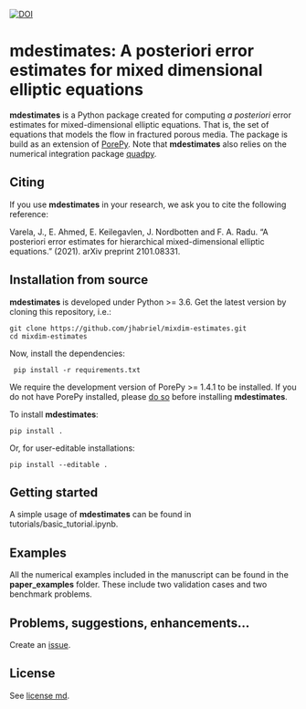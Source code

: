 [![DOI](https://zenodo.org/badge/253091118.svg)](https://zenodo.org/badge/latestdoi/253091118)


# mdestimates: A posteriori error estimates for mixed dimensional elliptic equations

**mdestimates** is a Python package created for computing *a posteriori* error estimates for mixed-dimensional elliptic equations. That is, the set of equations that models the flow in fractured porous media. The package is build as an extension of [PorePy](https://github.com/pmgbergen/porepy). Note that **mdestimates** also relies on the numerical integration package [quadpy](https://github.com/nschloe/quadpy).

## Citing

If you use **mdestimates** in your research, we ask you to cite the following reference:

Varela, J., E. Ahmed, E. Keilegavlen, J. Nordbotten and F. A. Radu. “A posteriori error estimates for hierarchical mixed-dimensional elliptic equations.” (2021). arXiv preprint 2101.08331. 

## Installation from source

**mdestimates** is developed under Python >= 3.6. Get the latest version by cloning this repository, i.e.:

    git clone https://github.com/jhabriel/mixdim-estimates.git
    cd mixdim-estimates
  
Now, install the dependencies:
 
     pip install -r requirements.txt
     
We require the development version of PorePy >= 1.4.1 to be installed. If you do not have PorePy installed, please [do so](https://github.com/pmgbergen/porepy/blob/develop/Install.md) before installing **mdestimates**.
 
To install **mdestimates**:

    pip install .

Or, for user-editable installations:

    pip install --editable .

## Getting started

A simple usage of **mdestimates** can be found in tutorials/basic_tutorial.ipynb.

## Examples

All the numerical examples included in the manuscript can be found in the **paper_examples** folder. These include two validation cases and two benchmark problems.

## Problems, suggestions, enhancements...
Create an [issue](https://github.com/jhabriel/mixdim-estimates).

## License
See [license md](./LICENSE.md).
